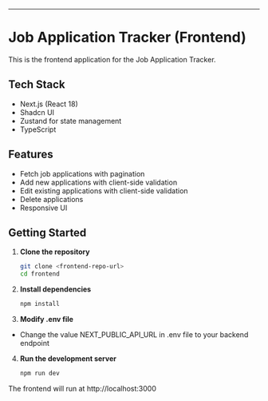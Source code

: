 ---
# Job Application Tracker (Frontend)

This is the frontend application for the Job Application Tracker.

## Tech Stack

- Next.js (React 18)
- Shadcn UI
- Zustand for state management
- TypeScript

## Features

- Fetch job applications with pagination
- Add new applications with client-side validation
- Edit existing applications with client-side validation
- Delete applications
- Responsive UI

## Getting Started

1. **Clone the repository**
   ```bash
   git clone <frontend-repo-url>
   cd frontend
   ```
2. **Install dependencies**
   ```bash
   npm install
   ```
3. **Modify .env file**

- Change the value NEXT_PUBLIC_API_URL in .env file to your backend endpoint

4. **Run the development server**
   ```bash
   npm run dev
   ```

The frontend will run at http://localhost:3000
